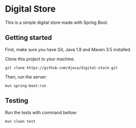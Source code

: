 # Digital Store

This is a simple digital store made with Spring Boot.

## Getting started

First, make sure you have Git, Java 1.8 and Maven 3.5 installed.

Clone this project to your machine.

    git clone https://github.com/djoca/digital-store.git

Then, run the server:

    mvn spring-boot:run
    
## Testing

Run the tests with command bellow:

    mvn clean test
